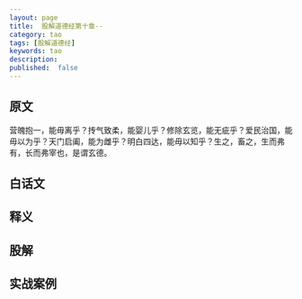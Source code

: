 ```yaml
---
layout: page
title:  股解道德经第十章--
category: tao
tags: [股解道德经]
keywords: tao
description:
published:  false
---
```


## 原文
营魄抱一，能毋离乎？抟气致柔，能婴儿乎？修除玄览，能无疵乎？爱民治国，能毋以为乎？天门启阖，能为雌乎？明白四达，能毋以知乎？生之，畜之，生而弗有，长而弗宰也，是谓玄德。

## 白话文


## 释义



## 股解

## 实战案例














